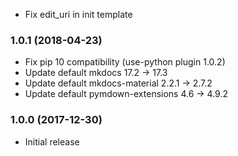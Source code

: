 * Fix edit_uri in init template

### 1.0.1 (2018-04-23)
* Fix pip 10 compatibility (use-python plugin 1.0.2)
* Update default mkdocs 17.2 -> 17.3
* Update default mkdocs-material 2.2.1 -> 2.7.2
* Update default pymdown-extensions 4.6 -> 4.9.2

### 1.0.0 (2017-12-30)
* Initial release